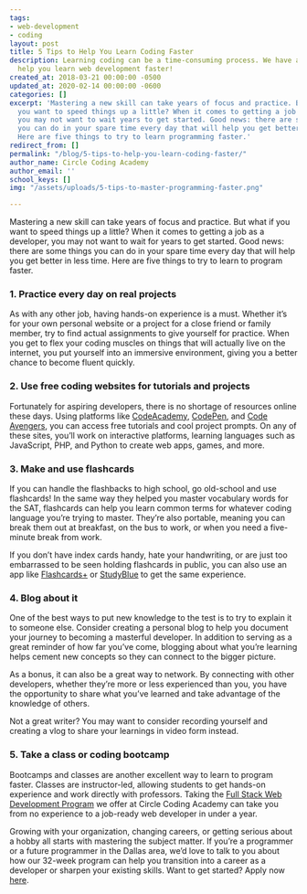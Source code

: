 ```yaml
---
tags:
- web-development
- coding
layout: post
title: 5 Tips to Help You Learn Coding Faster
description: Learning coding can be a time-consuming process. We have a few tips to
  help you learn web development faster!
created_at: 2018-03-21 00:00:00 -0500
updated_at: 2020-02-14 00:00:00 -0600
categories: []
excerpt: 'Mastering a new skill can take years of focus and practice. But what if
  you want to speed things up a little? When it comes to getting a job as a web developer,
  you may not want to wait years to get started. Good news: there are some things
  you can do in your spare time every day that will help you get better in less time.
  Here are five things to try to learn programming faster.'
redirect_from: []
permalink: "/blog/5-tips-to-help-you-learn-coding-faster/"
author_name: Circle Coding Academy
author_email: ''
school_keys: []
img: "/assets/uploads/5-tips-to-master-programming-faster.png"

---
```

Mastering a new skill can take years of focus and practice. But what if you want to speed things up a little? When it comes to getting a job as a developer, you may not want to wait for years to get started. Good news: there are some things you can do in your spare time every day that will help you get better in less time. Here are five things to try to learn to program faster.

### 1. Practice every day on real projects

As with any other job, having hands-on experience is a must. Whether it’s for your own personal website or a project for a close friend or family member, try to find actual assignments to give yourself for practice. When you get to flex your coding muscles on things that will actually live on the internet, you put yourself into an immersive environment, giving you a better chance to become fluent quickly.

### 2. Use free coding websites for tutorials and projects

Fortunately for aspiring developers, there is no shortage of resources online these days. Using platforms like [CodeAcademy](http://www.codecademy.com/), [CodePen](https://codepen.io/), and [Code Avengers](http://www.codeavengers.com/), you can access free tutorials and cool project prompts. On any of these sites, you’ll work on interactive platforms, learning languages such as JavaScript, PHP, and Python to create web apps, games, and more.

### 3. Make and use flashcards

If you can handle the flashbacks to high school, go old-school and use flashcards! In the same way they helped you master vocabulary words for the SAT, flashcards can help you learn common terms for whatever coding language you’re trying to master. They’re also portable, meaning you can break them out at breakfast, on the bus to work, or when you need a five-minute break from work.

If you don’t have index cards handy, hate your handwriting, or are just too embarrassed to be seen holding flashcards in public, you can also use an app like [Flashcards+](https://itunes.apple.com/us/app/flashcards+-by-chegg-free/id408490162?mt=8) or [StudyBlue](https://itunes.apple.com/us/app/studyblue/id323887414) to get the same experience.

### 4. Blog about it

One of the best ways to put new knowledge to the test is to try to explain it to someone else. Consider creating a personal blog to help you document your journey to becoming a masterful developer. In addition to serving as a great reminder of how far you’ve come, blogging about what you’re learning helps cement new concepts so they can connect to the bigger picture.

As a bonus, it can also be a great way to network. By connecting with other developers, whether they’re more or less experienced than you, you have the opportunity to share what you’ve learned and take advantage of the knowledge of others.

Not a great writer? You may want to consider recording yourself and creating a vlog to share your learnings in video form instead.

### 5. Take a class or coding bootcamp

Bootcamps and classes are another excellent way to learn to program faster. Classes are instructor-led, allowing students to get hands-on experience and work directly with professors. Taking the [Full Stack Web Development Program](https://circlecoding.com/courses/web-development/) we offer at Circle Coding Academy can take you from no experience to a job-ready web developer in under a year.

Growing with your organization, changing careers, or getting serious about a hobby all starts with mastering the subject matter. If you’re a programmer or a future programmer in the Dallas area, we’d love to talk to you about how our 32-week program can help you transition into a career as a developer or sharpen your existing skills. Want to get started? Apply now [here](https://circlecoding.com/apply/).